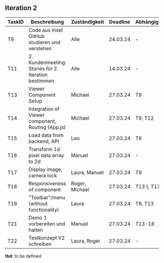 ## Iteration 2

| TaskID | Beschreibung                                         | Zuständigkeit  | Deadline | Abhängigkeit | Status      |
| ------ | ---------------------------------------------------- | -------------- | -------- | ------------ | ----------- |
| T9     | Code aus Insel GitHub studieren und verstehen        | Alle           | 24.03.24 | -            | done        |
| T11    | 2. Kundenmeeting: Stories für 2. Iteration bestimmen | Alle           | 14.03.24 | -            | done        |
| T13    | Viewer Component Setup                               | Michael        | 27.03.24 | T9           | in progress |
| T14    | Integration of Viewer component, Routing (App.js)    | Michael        | 27.03.24 | T9, T12      | in progress |
| T15    | Load data from backend, API                          | Leo            | 27.03.24 | T9           | in progress |
| T16    | Transform 1d pixel data array to 2d                  | Manuel         | 27.03.24 | -            | in progress |
| T17    | Display image, camera lock                           | Laura, Manuel  | 27.03.24 | T9           | in progress |
| T18    | Responsiveness of component                          | Roger, Michael | 27.03.24 | T13 (, T17)  | in progress |
| T19    | "Toolbar"/menu (without functionality)               | Laura          | 27.03.24 | T9, T13      | in progress |
| T21    | Demo 1 vorbereiten und halten                        | Manuel         | 27.03.24 | T13-18       | in progress |
| T22    | Testkonzept V2 schreiben                             | Laura, Roger   | 27.03.24 | -            | in progress |

**tbd**: to be defined
